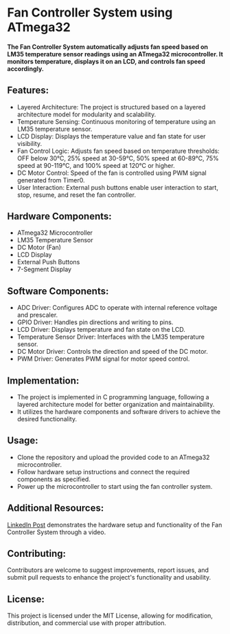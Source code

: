 # Fan Controller System using ATmega32

#### The Fan Controller System automatically adjusts fan speed based on LM35 temperature sensor readings using an ATmega32 microcontroller. It monitors temperature, displays it on an LCD, and controls fan speed accordingly.

## Features:

* Layered Architecture: The project is structured based on a layered architecture model for modularity and scalability.
* Temperature Sensing: Continuous monitoring of temperature using an LM35 temperature sensor.
* LCD Display: Displays the temperature value and fan state for user visibility.
* Fan Control Logic: Adjusts fan speed based on temperature thresholds: OFF below 30°C, 25% speed at 30-59°C, 50% speed at 60-89°C, 75% speed at 90-119°C, and 100% speed at 120°C or higher.
* DC Motor Control: Speed of the fan is controlled using PWM signal generated from Timer0.
* User Interaction: External push buttons enable user interaction to start, stop, resume, and reset the fan controller.

## Hardware Components:

* ATmega32 Microcontroller
* LM35 Temperature Sensor
* DC Motor (Fan)
* LCD Display
* External Push Buttons
* 7-Segment Display

## Software Components:

* ADC Driver: Configures ADC to operate with internal reference voltage and prescaler.
* GPIO Driver: Handles pin directions and writing to pins.
* LCD Driver: Displays temperature and fan state on the LCD.
* Temperature Sensor Driver: Interfaces with the LM35 temperature sensor.
* DC Motor Driver: Controls the direction and speed of the DC motor.
* PWM Driver: Generates PWM signal for motor speed control.

## Implementation:

- The project is implemented in C programming language, following a layered architecture model for better organization and maintainability.
- It utilizes the hardware components and software drivers to achieve the desired functionality.

## Usage:
- Clone the repository and upload the provided code to an ATmega32 microcontroller.
- Follow hardware setup instructions and connect the required components as specified.
- Power up the microcontroller to start using the fan controller system.

## Additional Resources:

[LinkedIn Post](https://www.linkedin.com/posts/omar-sherif-rizk_embeddedsystems-avr-project-activity-7081141229492576256-6wh5?utm_source=share&utm_medium=member_desktop) demonstrates the hardware setup and functionality of the Fan Controller System through a video.

## Contributing:
Contributors are welcome to suggest improvements, report issues, and submit pull requests to enhance the project's functionality and usability.

## License:
This project is licensed under the MIT License, allowing for modification, distribution, and commercial use with proper attribution.
